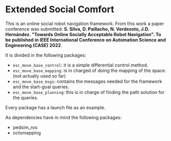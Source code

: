 # Extended Social Comfort

This is an online social robot navigation framework. From this work a paper conference was submitted: **S. Silva, D. Paillacho, N. Verdezoto, J.D. Hernández. "Towards Online Socially Acceptable Robot Navigation". To be published in IEEE International Conference on Automation Science and Engineering (CASE) 2022**.

It is divided in the following packages:

- `esc_move_base_control`: it is a simple differential control method.
- `esc_move_base_mapping`: is in charged of doing the mapping of the space. (not actually used so far)
- `esc_move_base_msgs`: contains the messages needed for the framework and the start-goal queries.
- `esc_move_base_planning`: this is in charge of finding the path solution for the queries.

Every package has a launch file as an example.

As dependencies have in mind the following packages:

- pedsim_ros
- octomapping
